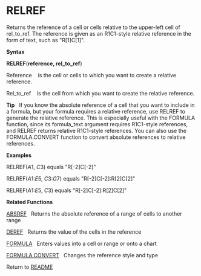 # RELREF

Returns the reference of a cell or cells relative to the upper-left cell
of rel\_to\_ref. The reference is given as an R1C1-style relative
reference in the form of text, such as "R\[1\]C\[1\]".

**Syntax**

**RELREF**(**reference, rel\_to\_ref**)

Reference&nbsp;&nbsp;&nbsp;&nbsp;is the cell or cells to which you want
to create a relative reference.

Rel\_to\_ref&nbsp;&nbsp;&nbsp;&nbsp;is the cell from which you want to
create the relative reference.

**Tip**&nbsp;&nbsp;&nbsp;If you know the absolute reference of a cell
that you want to include in a formula, but your formula requires a
relative reference, use RELREF to generate the relative reference. This
is especially useful with the FORMULA function, since its formula\_text
argument requires R1C1-style references, and RELREF returns relative
R1C1-style references. You can also use the FORMULA.CONVERT function to
convert absolute references to relative references.

**Examples**

RELREF($A$1, $C$3) equals "R\[-2\]C\[-2\]"

RELREF($A$1:$E$5, $C$3:$G$7) equals "R\[-2\]C\[-2\]:R\[2\]C\[2\]"

RELREF($A$1:$E$5, $C$3) equals "R\[-2\]C\[-2\]:R\[2\]C\[2\]"

**Related Functions**

[ABSREF](ABSREF.md)&nbsp;&nbsp;&nbsp;Returns the absolute reference of a range of
cells to another range

[DEREF](DEREF.md)&nbsp;&nbsp;&nbsp;Returns the value of the cells in the reference

[FORMULA](FORMULA.md)&nbsp;&nbsp;&nbsp;Enters values into a cell or range or onto a
chart

[FORMULA.CONVERT](FORMULA.CONVERT.md)&nbsp;&nbsp;&nbsp;Changes the reference style and type



Return to [README](README.md#R)

